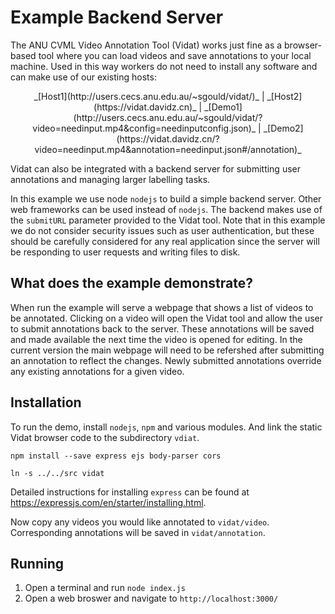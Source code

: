 # Example Backend Server

The ANU CVML Video Annotation Tool (Vidat) works just fine as a browser-based tool where you can
load videos and save annotations to your local machine. Used in this way workers do not need to
install any software and can make use of our existing hosts:

<div align="center">
_[Host1](http://users.cecs.anu.edu.au/~sgould/vidat/)_
| _[Host2](https://vidat.davidz.cn)_
| _[Demo1](http://users.cecs.anu.edu.au/~sgould/vidat/?video=needinput.mp4&config=needinputconfig.json)_
| _[Demo2](https://vidat.davidz.cn/?video=needinput.mp4&annotation=needinput.json#/annotation)_
</div>

Vidat can also be integrated with a backend server for submitting user annotations and managing
larger labelling tasks.

In this example we use node `nodejs` to build a simple backend server. Other web frameworks can be
used instead of `nodejs`. The backend makes use of the `submitURL` parameter provided to the Vidat
tool. Note that in this example we do not consider security issues such as user authentication, but
these should be carefully considered for any real application since the server will be responding
to user requests and writing files to disk.

## What does the example demonstrate?

When run the example will serve a webpage that shows a list of videos to be annotated. Clicking on
a video will open the Vidat tool and allow the user to submit annotations back to the server. These
annotations will be saved and made available the next time the video is opened for editing. In the
current version the main webpage will need to be refershed after submitting an annotation to reflect
the changes. Newly submitted annotations override any existing annotations for a given video.

## Installation
  
To run the demo, install `nodejs`, `npm` and various modules. And link the static Vidat browser
code to the subdirectory `vdiat`.
  
```
npm install --save express ejs body-parser cors

ln -s ../../src vidat
```

Detailed instructions for installing `express` can be found at https://expressjs.com/en/starter/installing.html.

Now copy any videos you would like annotated to `vidat/video`.
Corresponding annotations will be saved in `vidat/annotation`.

## Running

1. Open a terminal and run `node index.js`
2. Open a web broswer and navigate to `http://localhost:3000/`
